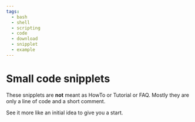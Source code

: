 ```yaml
---
tags:
  - bash
  - shell
  - scripting
  - code
  - download
  - snipplet
  - example
---
```


# Small code snipplets

These snipplets are **not** meant as HowTo or Tutorial or FAQ.
Mostly they are only a line of code and a short comment.

See it more like an initial idea to give you a start.

<!-- Currently, sub indexes are only available in insiders edition.

## List of snipplets

[TAGS] -->
